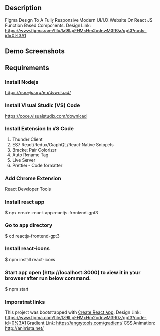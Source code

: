 ## Description
Figma Design To A Fully Responsive Modern UI/UX Website On React JS Function Based Components. Design Link: https://www.figma.com/file/lz9lLpFHMxHm2odnwM3R0z/gpt3?node-id=0%3A1

## Demo Screenshots

## Requirements

### Install Nodejs
https://nodejs.org/en/download/

### Install Visual Studio (VS) Code
https://code.visualstudio.com/download

### Install Extension In VS Code
1. Thunder Client 
2. ES7 React/Redux/GraphQL/React-Native Snippets 
3. Bracket Pair Colorizer 
4. Auto Rename Tag 
5. Live Server 
6. Prettier - Code formatter 

### Add Chrome Extension
React Developer Tools

### Install react app
$ npx create-react-app reactjs-frontend-gpt3

### Go to app directory
$ cd reactjs-frontend-gpt3

### Install react-icons
$ npm install react-icons
  
### Start app open (http://localhost:3000) to view it in your browser after run below command. 
$ npm start

### Imporatnat links
This project was bootstrapped with [Create React App](https://github.com/facebook/create-react-app).
Design Link:  https://www.figma.com/file/lz9lLpFHMxHm2odnwM3R0z/gpt3?node-id=0%3A1
Gradient Link: https://angrytools.com/gradient/
CSS Animation: http://animista.net/
